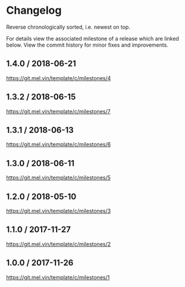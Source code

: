 # Changelog

Reverse chronologically sorted, i.e. newest on top.

For details view the associated milestone of a release which are linked below.
View the commit history for minor fixes and improvements.

## 1.4.0 / 2018-06-21

https://git.mel.vin/template/c/milestones/4

## 1.3.2 / 2018-06-15

https://git.mel.vin/template/c/milestones/7

## 1.3.1 / 2018-06-13

https://git.mel.vin/template/c/milestones/6

## 1.3.0 / 2018-06-11

https://git.mel.vin/template/c/milestones/5

## 1.2.0 / 2018-05-10

https://git.mel.vin/template/c/milestones/3

## 1.1.0 / 2017-11-27

https://git.mel.vin/template/c/milestones/2

## 1.0.0 / 2017-11-26

https://git.mel.vin/template/c/milestones/1
